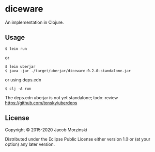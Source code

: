 # diceware

An implementation in Clojure.

## Usage

    $ lein run

or

    $ lein uberjar
    $ java -jar ./target/uberjar/diceware-0.2.0-standalone.jar

or using deps.edn

    $ clj -A run

The deps.edn uberjar is not yet standalone; todo: review https://github.com/tonsky/uberdeps

## License

Copyright © 2015-2020 Jacob Morzinski

Distributed under the Eclipse Public License either version 1.0 or (at
your option) any later version.
